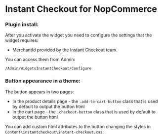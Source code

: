 ﻿# Instant Checkout for NopCommerce

### Plugin install:

After you activate the widget you need to configure the settings that the widget requires:

- MerchantId provided by the Instant Checkout team.

You can access them from Admin:

```
/Admin/WidgetsInstantCheckout/Configure
```

### Button appearance in a theme:

The button appears in two pages:

- In the product details page - the `.add-to-cart-button` class that is used by default to output the button html
- In the cart page - the `.checkout-button` class that is used by default to output the button html

You can add custom html attributes to the button changing the styles in `Content\instantcheckout\instant-checkout.css`:
